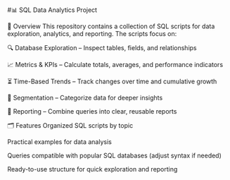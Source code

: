 #📊 SQL Data Analytics Project

📌 Overview
This repository contains a collection of SQL scripts for data exploration, analytics, and reporting.
The scripts focus on:

🔍 Database Exploration – Inspect tables, fields, and relationships

📈 Metrics & KPIs – Calculate totals, averages, and performance indicators

⏳ Time-Based Trends – Track changes over time and cumulative growth

🧩 Segmentation – Categorize data for deeper insights

📑 Reporting – Combine queries into clear, reusable reports

🗂️ Features
Organized SQL scripts by topic

Practical examples for data analysis

Queries compatible with popular SQL databases (adjust syntax if needed)

Ready-to-use structure for quick exploration and reporting


